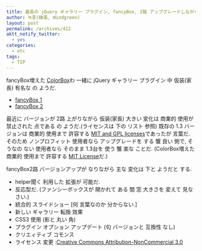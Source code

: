 ```yaml
---
title: 最高の jQuery ギャラリー プラグイン, fancyBox, 2路 アップグレードしながら 商業的 使用は 禁止した
author: 녹풍(綠風, Windgreen)
layout: post
permalink: /archives/412
aktt_notify_twitter:
  - yes
categories:
  - etc
tags:
  - TIP
---
```

fancyBox増えた <a target="_top" href="http://www.jacklmoore.com/colorbox">ColorBox</a>わ 一緒に jQuery ギャラリー プラグイン 中 仮装(家長) 有名な の ようだ.

*   <a target="_top" href="http://fancybox.net/">fancyBox 1</a>
*   <a target="_top" href="http://fancyapps.com/fancybox/">fancyBox 2</a>

最近に バージョンが 2路 上がりながら 仮装(家長) 大きい 変化は 商業的 使用が 禁止された 点である の ようだ.(ライセンスは 下の リスト 参照) 既存の 1.3 バージョンは 商業的 使用まで 許容する <a target="_top" href="http://docs.jquery.com/Licensing">MIT and GPL licenses</a>であったが 言葉だ. そのため ノンプロフィット 使用者なら アップグレードを する 蟹 良い 側で, そうなの ない 使用者なら そのまま 1.3台を 使う 蟹 楽な ことだ. (ColorBox増えた 商業的 使用まで 許容する <a target="_top" href="http://www.opensource.org/licenses/mit-license.php">MIT License</a>だ.)

fancyBox2路 バージョンアップが なりながら 主な 変化は 下と ようだと する.

*   helper聞く 利用した 拡張が 可能だ.
*   反応型だ. (ファンシーボックスが 開かれて ある 間 窓 大きさを 変えて 見なさい.)
*   統合的 スライドショー [何 言葉なのか 分からない.]
*   新しい ギャラリー 転換 效果
*   CSS3 使用 (影と 丸い 角)
*   プラグイン オプション アップデート (句 バージョンと 互換性 なし)
*   クリエィティブ コモンス
*   ライセンス 変更 :<a href="http://creativecommons.org/licenses/by-nc/3.0/" target="_blank">Creative Commons Attribution-NonCommercial 3.0</a>